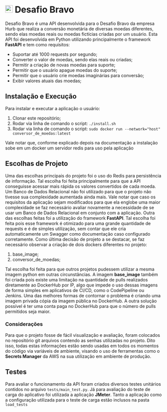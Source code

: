 # <img src="https://avatars1.githubusercontent.com/u/7063040?v=4&s=200.jpg" alt="Hurb" width="24" /> Desafio Bravo

Desafio Bravo é uma API desenvolvida para o Desafio Bravo da empresa Hurb que realiza a conversão monetária de diversas moedas diferentes, sendo elas moedas reais ou moedas fictícias criadas por um usuário. 
Esta API foi desenvolvida em Python utilizando principalmente o framework **FastAPI** e tem como requisitos:
-   Suportar até 1000 requests por segundo;
-   Converter o valor de moedas, sendo elas reais ou criadas;
-   Permitir a criação de novas moedas para suporte;
-   Permitir que o usuário apague moedas do suporte;
-   Permitir que o usuário crie moedas imaginárias para conversão;
-   Exibir valores atuais das moedas;


## Instalação e Execução
Para instalar e executar a aplicação o usuário:
1. Clonar este repositório;
2. Rodar via linha de comando o script: `./install.sh`
3. Rodar via linha de comando o script: `sudo docker run --network="host" conversor_de_moedas:latest`

Vale notar que, conforme explicado depois na documentação a instalação sobe em um docker um servidor redis para uso pela aplicação

## Escolhas de Projeto
Uma das escolhas principais do projeto foi o uso do Redis para persistência de informação. Tal escolha foi feita principalmente para que a API conseguisse acessar mais rápida os valores convertidos de cada moeda. Um Banco de Dados Relacional não foi utilizado para que o projeto não tivesse sua complexidade aumentada ainda mais. Vale notar que caso os requisitos da aplicação sejam modificados para que ela englobe uma maior complexidade se faz necessário avaliar novamente a necessidade de se usar um Banco de Dados Relacional em conjunto com a aplicação. 
Outra das escolhas feitas foi a utilização do framework **FastAPI**. Tal escolha foi feita pois esse framework é otimizado para uma grande quantidade de requests e é de simples utilização, sem contar que ele cria automaticamente um Swagger como documentação caso configurado corretamente.
Como última decisão de projeto a se destacar, se faz necessário observar a criação de dois dockers diferentes no projeto:
1. base_image;
2. conversor_de_moedas;

Tal escolha foi feita para que outros projetos pudessem utilizar a mesma imagem python em outras circunstâncias. A imagem **base_image** também foi criada pois existe uma limitação na quantidade de pulls realizados diretamente ao DockerHub por IP, algo que impede o uso dessas imagens de forma simples em aplicativos de CI/CD, como o CodePipeline ou Jenkins. Uma das melhores formas de contornar o problema é criando uma imagem privada cópia da imagem pública no DockerHub. A outra solução possível é ter uma conta paga no DockerHub para que o número de pulls permitidos seja maior.

### Considerações
Para que o projeto fosse de fácil visualização e avaliação, foram colocados no repositório git arquivos contendo as senhas utilizadas no projeto. Dito isso, todas estas informações estão sendo usadas em todos os momentos do código via variáveis de ambiente, visando o uso de ferramentas como o **Secrets Manager** da AWS na sua utilização em ambiente de produção.

## Testes
Para avaliar o funcionamento da API foram criados diversos testes unitários contidos no arquivo `tests/main_test.py`.
Já para avaliação do teste de carga do aplicativo foi utilizada a aplicação **JMeter**. Tanto a aplicação como a configuração utilizada para o teste de carga estão inclusos na pasta `load_tests`
